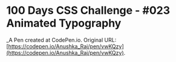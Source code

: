 # 100 Days CSS Challenge  - #023 Animated Typography
 _A Pen created at CodePen.io. Original URL: [https://codepen.io/Anushka_Raj/pen/vwKQzy](https://codepen.io/Anushka_Raj/pen/vwKQzy).

 